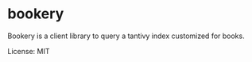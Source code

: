 # bookery

Bookery is a client library to query a tantivy index customized for books.

License: MIT
